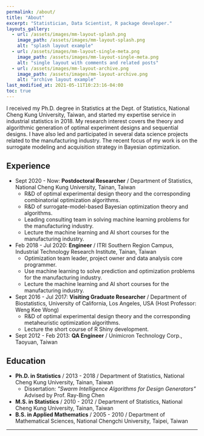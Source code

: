 ```yaml
---
permalink: /about/
title: "About"
excerpt: "Statistician, Data Scientist, R package developer."
layouts_gallery:
  - url: /assets/images/mm-layout-splash.png
    image_path: /assets/images/mm-layout-splash.png
    alt: "splash layout example"
  - url: /assets/images/mm-layout-single-meta.png
    image_path: /assets/images/mm-layout-single-meta.png
    alt: "single layout with comments and related posts"
  - url: /assets/images/mm-layout-archive.png
    image_path: /assets/images/mm-layout-archive.png
    alt: "archive layout example"
last_modified_at: 2021-05-11T10:23:16-04:00
toc: true
---
```


I received my Ph.D. degree in Statistics at the Dept. of Statistics, National Cheng Kung University, Taiwan, and started my expertise service in industrial statistics in 2018.  My research interest covers the theory and algorithmic generation of optimal experiment designs and sequential designs.  I have also led and participated in several data science projects related to the manufacturing industry.  The recent focus of my work is on the surrogate modeling and acquisition strategy in Bayesian optimization.  


## Experience

- Sept 2020 - Now: **Postdoctoral Researcher** / Department of Statistics, National Cheng Kung University, Tainan, Taiwan
  - R&D of optimal experimental design theory and the corresponding combinatorial optimization algorithms.
  - R&D of surrogate-model-based Bayesian optimization theory and algorithms.
  - Leading consulting team in solving machine learning problems for the manufacturing industry.
  - Lecture the machine learning and AI short courses for the manufacturing industry.
- Feb 2018 - Jul 2020: **Engineer** / ITRI Southern Region Campus, Industrial Technology Research Institute, Tainan, Taiwan
  - Optimization team leader, project owner and data analysis core programmer.
  - Use machine learning to solve prediction and optimization problems for the manufacturing industry.
  - Lecture the machine learning and AI short courses for the manufacturing industry.
- Sept 2016 - Jul 2017: **Visiting Graduate Researcher** / Department of Biostatistics, University of California, Los Angeles, USA (Host Professor: Weng Kee Wong)
  - R&D of optimal experimental design theory and the corresponding metaheuristic optimization algorithms.
  - Lecture the short course of R Shiny development.
- Sept 2012 - Feb 2013: **QA Engineer** / Unimicron Technology Corp., Taoyuan, Taiwan


## Education

- **Ph.D. in Statistics** / 2013 - 2018 / Department of Statistics, National Cheng Kung University, Tainan, Taiwan
  - Dissertation: *"Swarm Intelligence Algorithms for Design Generators"* Advised by Prof. Ray-Bing Chen
- **M.S. in Statistics** / 2010 - 2012 / Department of Statistics, National Cheng Kung University, Tainan, Taiwan
- **B.S. in Applied Mathematics** / 2005 - 2010 / Department of Mathematical Sciences, National Chengchi University, Taipei, Taiwan

---

